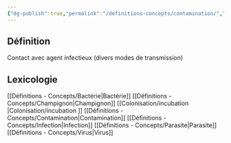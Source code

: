 ```yaml
---
{"dg-publish":true,"permalink":"/definitions-concepts/contamination/","tags":["définition"],"noteIcon":"2"}
---
```



## Définition
 Contact avec agent infectieux (divers modes de transmission)
## Lexicologie 
[[Définitions - Concepts/Bactérie\|Bactérie]]
[[Définitions - Concepts/Champignon\|Champignon]]
[[Colonisation/incubation \|Colonisation/incubation ]]
[[Définitions - Concepts/Contamination\|Contamination]]
[[Définitions - Concepts/Infection\|Infection]]
[[Définitions - Concepts/Parasite\|Parasite]]
[[Définitions - Concepts/Virus\|Virus]]